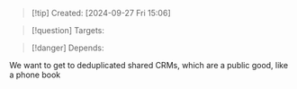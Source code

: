 
>[!tip] Created: [2024-09-27 Fri 15:06]

>[!question] Targets: 

>[!danger] Depends: 

We want to get to deduplicated shared CRMs, which are a public good, like a phone book
